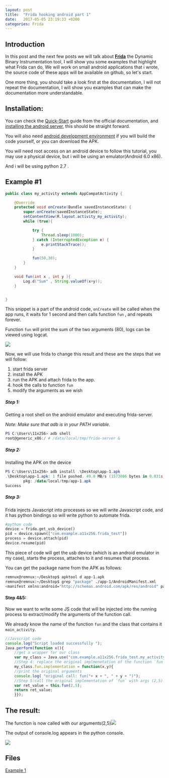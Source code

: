 ```yaml
---
layout: post
title:  "Frida hooking android part 1"
date:   2017-05-05 23:19:33 +0200
categories: Frida
---
```

## **Introduction**

In this post and the next few posts we will talk about **[Frida](https://www.frida.re/)** the Dynamic Binary Instrumentation tool, I will show you some examples that highlight what Frida can do, We will work on small android applications that i wrote, the source code of these apps will be available on github, so let's start.

One more thing, you should take a look first at the documentation, I will not repeat the documentation, I will show you examples that can make the documentation more understandable.

## **Installation**:

You can check the [Quick-Start](https://www.frida.re/docs/quickstart/) guide from the official documentation, and [installing the android server](https://www.frida.re/docs/android/), this should be straight forward.

You will also need [android development environment](https://developer.android.com/studio/install.html) if you will build the code yourself, or you can download the APK.

You will need root access on an android device to follow this tutorial, you may use a physical device, but i will be using an emulator(Android 6.0 x86).

And i will be using python 2.7 .



## **Example #1**



```java
public class my_activity extends AppCompatActivity {

    @Override
    protected void onCreate(Bundle savedInstanceState) {
        super.onCreate(savedInstanceState);
        setContentView(R.layout.activity_my_activity);
        while (true){

            try {
                Thread.sleep(1000);
            } catch (InterruptedException e) {
                e.printStackTrace();
            }

            fun(50,30);
        }
    }

    void fun(int x , int y ){
        Log.d("Sum" , String.valueOf(x+y));
    }


}
```
This snippet is a part of the android code, `onCreate` will be called when the app runs, it waits for 1 second and then calls function `fun` , and repeats forever.

Function `fun` will print the sum of the two arguments (80), logs can be viewed using logcat.



![]({{site.url}}/images/1/1.PNG)

Now, we will use frida to change this result and these are the steps that we will follow:

1. start frida server
2. install the APK
3. run the APK and attach frida to the app.
4. hook the calls to function `fun` 
5. modify the arguments as we wish

##### Step 1:

Getting a root shell on the android emulator and executing frida-server.

*Note: Make sure that adb is in your PATH variable.*

```powershell
PS C:\Users\11x256> adb shell
root@generic_x86:/ # /data/local/tmp/frida-server &
```

##### Step 2:

Installing the APK on the device

```powershell
PS C:\Users\11x256> adb install .\Desktop\app-1.apk
.\Desktop\app-1.apk: 1 file pushed. 49.0 MB/s (1573086 bytes in 0.031s)
        pkg: /data/local/tmp/app-1.apk
Success
```

##### Step 3:

Frida injects Javascript into processes so we will write Javascript code, and it has python bindings so will write python to automate frida.

```python
#python code
device = frida.get_usb_device()
pid = device.spawn(["com.example.a11x256.frida_test"])
process = device.attach(pid)
device.resume(pid)
```

This piece of code will get the usb device (which is an android emulator in my case), starts the process, attaches to it and resumes that process.

You can get the package name from the APK as follows:

```bash
remnux@remnux:~/Desktop$ apktool d app-1.apk 
remnux@remnux:~/Desktop$ grep "package" ./app-1/AndroidManifest.xml 
<manifest xmlns:android="http://schemas.android.com/apk/res/android" package="com.example.a11x256.frida_test" platformBuildVersionCode="25" platformBuildVersionName="7.1.1">
```

#### Step 4&5:

Now we want to write some JS code that will be injected into the running process to extract/modify the arguments of the function call.

We already know the name of the function `fun` and the class that contains it `main_activity`.

```javascript
//Javscript code
console.log("Script loaded successfully ");
Java.perform(function x(){
    //get a wrapper for our class
    var my_class = Java.use("com.example.a11x256.frida_test.my_activity");
    //Step 4: replace the original implmenetation of the function `fun` with our custom function
    my_class.fun.implementation = function(x,y){
    //print the original arguments
    console.log( "original call: fun("+ x + ", " + y + ")");
    //Step 5:call the original implementation of `fun` with args (2,5)
    var ret_value = this.fun(2,5);
    return ret_value;
    }});
```



## The result:



The function is now called with our arguments(2,5)![]({{site.url}}/images/1/2.PNG)

The output of console.log appears in the python console.

![]({{site.url}}/images/1/3.PNG)

## Files

[Example 1](https://github.com/11x256/frida-android-examples/tree/master/examples/1)